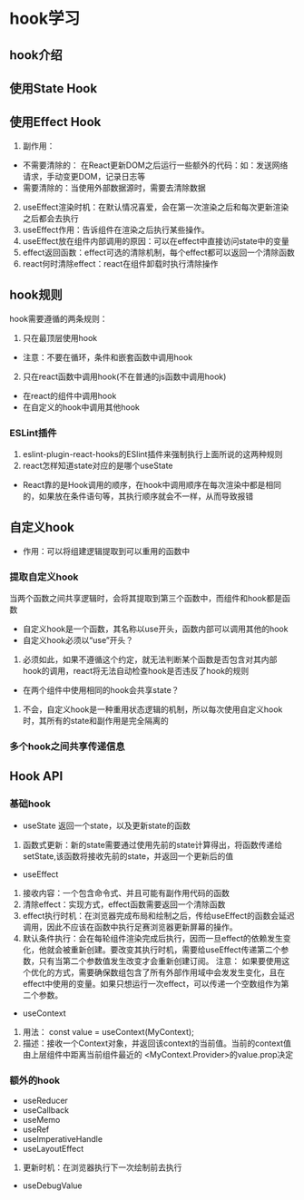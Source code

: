 # hook学习
## hook介绍
## 使用State Hook
## 使用Effect Hook
1. 副作用：
* 不需要清除的： 在React更新DOM之后运行一些额外的代码：如：发送网络请求，手动变更DOM，记录日志等
* 需要清除的：当使用外部数据源时，需要去清除数据
2. useEffect渲染时机：在默认情况喜爱，会在第一次渲染之后和每次更新渲染之后都会去执行
3. useEffect作用：告诉组件在渲染之后执行某些操作。
4. useEffect放在组件内部调用的原因：可以在effect中直接访问state中的变量
5. effect返回函数：effect可选的清除机制，每个effect都可以返回一个清除函数
6. react何时清除effect：react在组件卸载时执行清除操作
## hook规则
hook需要遵循的两条规则：
1. 只在最顶层使用hook
* 注意：不要在循环，条件和嵌套函数中调用hook
2. 只在react函数中调用hook(不在普通的js函数中调用hook)
* 在react的组件中调用hook
* 在自定义的hook中调用其他hook
### ESLint插件
1. eslint-plugin-react-hooks的ESlint插件来强制执行上面所说的这两种规则
2. react怎样知道state对应的是哪个useState
* React靠的是Hook调用的顺序，在hook中调用顺序在每次渲染中都是相同的，如果放在条件语句等，其执行顺序就会不一样，从而导致报错
## 自定义hook
* 作用：可以将组建逻辑提取到可以重用的函数中
### 提取自定义hook
当两个函数之间共享逻辑时，会将其提取到第三个函数中，而组件和hook都是函数
* 自定义hook是一个函数，其名称以use开头，函数内部可以调用其他的hook
* 自定义hook必须以“use”开头？
1. 必须如此，如果不遵循这个约定，就无法判断某个函数是否包含对其内部hook的调用，react将无法自动检查hook是否违反了hook的规则
* 在两个组件中使用相同的hook会共享state？
1. 不会，自定义hook是一种重用状态逻辑的机制，所以每次使用自定义hook时，其所有的state和副作用是完全隔离的
### 多个hook之间共享传递信息
## Hook API
### 基础hook
* useState
返回一个state，以及更新state的函数
1. 函数式更新：新的state需要通过使用先前的state计算得出，将函数传递给setState,该函数将接收先前的state，并返回一个更新后的值
* useEffect
1. 接收内容：一个包含命令式、并且可能有副作用代码的函数
2. 清除effect：实现方式，effect函数需要返回一个清除函数
3. effect执行时机：在浏览器完成布局和绘制之后，传给useEffect的函数会延迟调用，因此不应该在函数中执行足赛浏览器更新屏幕的操作。
4. 默认条件执行：会在每轮组件渲染完成后执行，因而一旦effect的依赖发生变化，他就会被重新创建。要改变其执行时机，需要给useEffect传递第二个参数，只有当第二个参数值发生改变才会重新创建订阅。
注意： 如果要使用这个优化的方式，需要确保数组包含了所有外部作用域中会发发生变化，且在effect中使用的变量。如果只想运行一次effect，可以传递一个空数组作为第二个参数。
* useContext
1. 用法： const value = useContext(MyContext);
2. 描述：接收一个Context对象，并返回该context的当前值。当前的context值由上层组件中距离当前组件最近的
<MyContext.Provider>的value.prop决定
### 额外的hook
* useReducer
* useCallback
* useMemo
* useRef
* useImperativeHandle
* useLayoutEffect
1. 更新时机：在浏览器执行下一次绘制前去执行
* useDebugValue


